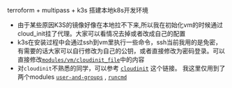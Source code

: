 terroform + multipass + k3s 搭建本地k8s开发环境

- 由于某些原因K3S的镜像好像在本地拉不下来,所以我在初始化vm的时候通过cloud_init挂了代理。大家可以看情况去掉或者改成自己的配置
- k3s在安装过程中会通过ssh到vm里执行一些命令，ssh当前我用的是免密，有需要的话大家可以自行修改为自己的公钥，或者直接修改为密码登录。可以直接修改[`modules/vm/cloudinit_file`](https://github.com/yasyx/tf-multipaas-k3s-dev/blob/783a1ab9dac8a820622c92fbcfc5bf21696371b8/modules/vm/files/cloudinit_file)中的内容
- 对`cloudinit`不熟悉的同学，可以参考 [`cloudinit`](https://cloudinit.readthedocs.io/en/latest/reference/modules.html) 这个链接。 我这里仅用到了两个modules [`user-and-groups`](https://cloudinit.readthedocs.io/en/latest/reference/modules.html#users-and-groups) , [`runcmd`](https://cloudinit.readthedocs.io/en/latest/reference/modules.html#runcmd)
